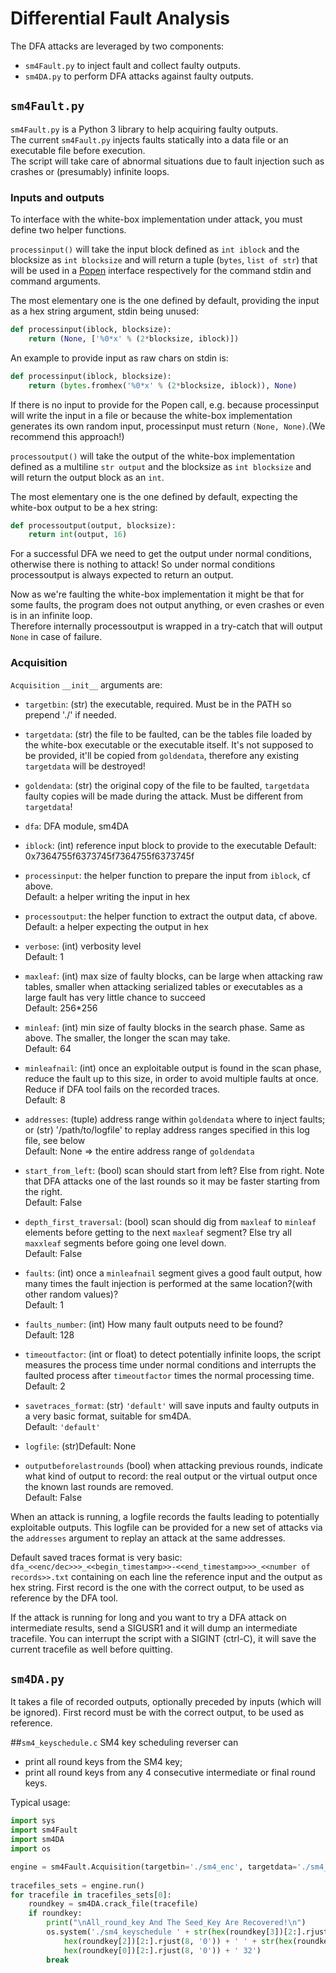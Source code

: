 # Differential Fault Analysis

The DFA attacks are leveraged by two components:

 * ```sm4Fault.py``` to inject fault and collect faulty outputs.
 * ```sm4DA.py``` to perform DFA attacks against faulty outputs.


## ```sm4Fault.py```

```sm4Fault.py``` is a Python 3 library to help acquiring faulty outputs.  
The current ```sm4Fault.py``` injects faults statically into a data file or an executable file before execution.   
The script will take care of abnormal situations due to fault injection such as crashes or (presumably) infinite loops.  

### Inputs and outputs

To interface with the white-box implementation under attack, you must define two helper functions.    

```processinput()``` will take the input block defined as ```int iblock``` and the blocksize as ```int blocksize``` and will return a tuple (```bytes```, ```list of str```) that will be used in a [Popen](https://docs.python.org/2/library/subprocess.html) interface respectively for the command stdin and command arguments.

The most elementary one is the one defined by default, providing the input as a hex string argument, stdin being unused:
```python
def processinput(iblock, blocksize):
    return (None, ['%0*x' % (2*blocksize, iblock)])
```

An example to provide input as raw chars on stdin is:
```python
def processinput(iblock, blocksize):
    return (bytes.fromhex('%0*x' % (2*blocksize, iblock)), None)
```

If there is no input to provide for the Popen call, e.g. because processinput will write the input in a file or because the white-box implementation generates its own random input, processinput must return ```(None, None)```.(We recommend this approach!)    


```processoutput()``` will take the output of the white-box implementation defined as a multiline ```str output``` and the blocksize as ```int blocksize``` and will return the output block as an ```int```.

The most elementary one is the one defined by default, expecting the white-box output to be a hex string:
```python
def processoutput(output, blocksize):
    return int(output, 16)
```

For a successful DFA we need to get the output under normal conditions, otherwise there is nothing to attack!
So under normal conditions processoutput is always expected to return an output.

Now as we're faulting the white-box implementation it might be that for some faults, the program does not output anything, or even crashes or even is in an infinite loop.  
Therefore internally processoutput is wrapped in a try-catch that will output ```None``` in case of failure.



### Acquisition

```Acquisition``` ```__init__``` arguments are:
  * ```targetbin```: (str) the executable, required. Must be in the PATH so prepend './' if needed.
  * ```targetdata```: (str) the file to be faulted, can be the tables file loaded by the white-box executable or the executable itself. It's not supposed to be provided, it'll be copied from ```goldendata```, therefore any existing ```targetdata``` will be destroyed!
  * ```goldendata```: (str) the original copy of the file to be faulted, ```targetdata``` faulty copies will be made during the attack. Must be different from ```targetdata```!
  * ```dfa```: DFA module, sm4DA
  * ```iblock```: (int) reference input block to provide to the executable
  Default: 0x7364755f6373745f7364755f6373745f
  * ```processinput```: the helper function to prepare the input from ```iblock```, cf above.  
  Default: a helper writing the input in hex
  * ```processoutput```: the helper function to extract the output data, cf above.  
  Default: a helper expecting the output in hex
  * ```verbose```: (int) verbosity level  
  Default: 1
  * ```maxleaf```: (int) max size of faulty blocks, can be large when attacking raw tables, smaller when attacking serialized tables or executables as a large fault has very little chance to succeed  
  Default: 256*256
  * ```minleaf```: (int) min size of faulty blocks in the search phase. Same as above. The smaller, the longer the scan may take.  
  Default: 64
  * ```minleafnail```: (int) once an exploitable output is found in the scan phase, reduce the fault up to this size, in order to avoid multiple faults at once. Reduce if DFA tool fails on the recorded traces.  
  Default: 8
  * ```addresses```: (tuple) address range within ```goldendata``` where to inject faults; or (str) '/path/to/logfile' to replay address ranges specified in this log file, see below  
  Default: None => the entire address range of ```goldendata```
  * ```start_from_left```: (bool) scan should start from left? Else from right. Note that DFA attacks one of the last rounds so it may be faster starting from the right.       
  Default: False
  * ```depth_first_traversal```: (bool) scan should dig from ```maxleaf``` to ```minleaf``` elements before getting to the next ```maxleaf``` segment? Else try all ```maxxleaf``` segments before going one level down.        
  Default: False
  * ```faults```: (int) once a ```minleafnail``` segment gives a good fault output, how many times the fault injection is performed at the same location?(with other random values)?   
  Default: 1 
  * ```faults_number```: (int) How many fault outputs need to be found?    
  Default: 128
  * ```timeoutfactor```: (int or float) to detect potentially infinite loops, the script measures the process time under normal conditions and interrupts the faulted process after ```timeoutfactor``` times the normal processing time.     
  Default: 2
  * ```savetraces_format```: (str) ```'default'``` will save inputs and faulty outputs in a very basic format, suitable for sm4DA.     
  Default: ```'default'```
  * ```logfile```: (str)Default: None

  * ```outputbeforelastrounds``` (bool) when attacking previous rounds, indicate what kind of output to record: the real output or the virtual output once the known last rounds are removed.      
  Default: False
  

When an attack is running, a logfile records the faults leading to potentially exploitable outputs. This logfile can be provided for a new set of attacks via the ```addresses``` argument to replay an attack at the same addresses.

Default saved traces format is very basic: ```dfa_<<enc/dec>>>_<<begin_timestamp>>-<<end_timestamp>>>_<<number of records>>.txt``` containing on each line the reference input and the output as hex string.
First record is the one with the correct output, to be used as reference by the DFA tool.

If the attack is running for long and you want to try a DFA attack on intermediate results, send a SIGUSR1 and it will dump an intermediate tracefile.
You can interrupt the script with a SIGINT (ctrl-C), it will save the current tracefile as well before quitting.    



## ```sm4DA.py```
It takes a file of recorded outputs, optionally preceded by inputs (which will be ignored).
First record must be with the correct output, to be used as reference.     
    
    
    
##```sm4_keyschedule.c```
SM4 key scheduling reverser can   

* print all round keys from the SM4 key;   
* print all round keys from any 4 consecutive intermediate or final round keys.   

Typical usage:
```python
import sys
import sm4Fault
import sm4DA
import os

engine = sm4Fault.Acquisition(targetbin='./sm4_enc', targetdata='./sm4_enc', goldendata='./sm4_enc.gold', dfa=sm4DA,verbose=2, faults_number=128)
                             
tracefiles_sets = engine.run()
for tracefile in tracefiles_sets[0]:
    roundkey = sm4DA.crack_file(tracefile)
    if roundkey:
        print("\nAll_round_key And The Seed_Key Are Recovered!\n")
        os.system('./sm4_keyschedule ' + str(hex(roundkey[3])[2:].rjust(8, '0')) + ' ' + str(
            hex(roundkey[2])[2:].rjust(8, '0')) + ' ' + str(hex(roundkey[1])[2:].rjust(8, '0')) + ' ' + str(
            hex(roundkey[0])[2:].rjust(8, '0')) + ' 32')
        break
```
